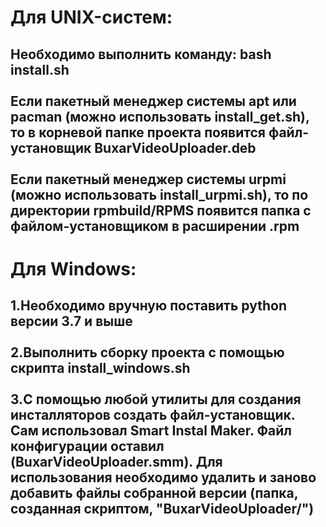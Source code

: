 <h1>Для UNIX-систем:<br></h1>
<h2>
Необходимо выполнить команду: bash install.sh
<br><br>
Если пакетный менеджер системы apt или pacman (можно использовать install_get.sh), то в корневой папке проекта появится файл-установщик BuxarVideoUploader.deb
<br><br>
Если пакетный менеджер системы urpmi (можно использовать install_urpmi.sh), то по директории rpmbuild/RPMS появится папка с файлом-установщиком в расширении .rpm
<br>
</h2>
<h1>Для Windows:<br></h1>
<h2>
1.Необходимо вручную поставить python версии 3.7 и выше
<br><br>
2.Выполнить сборку проекта с помощью скрипта install_windows.sh
<br><br>
3.С помощью любой утилиты для создания инсталляторов создать файл-установщик. Сам использовал Smart Instal Maker. Файл конфигурации оставил (BuxarVideoUploader.smm). Для использования необходимо удалить и заново добавить файлы собранной версии (папка, созданная скриптом, "BuxarVideoUploader/")
<br><br>
</h2>